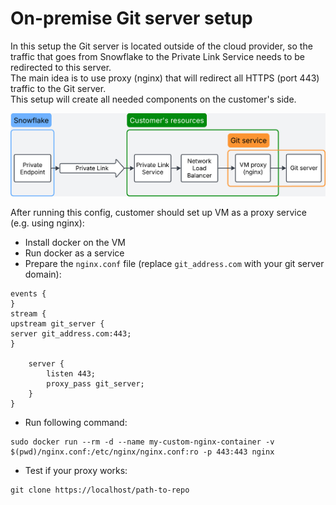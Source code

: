 # On-premise Git server setup

In this setup the Git server is located outside of the cloud provider, so the traffic that goes from Snowflake to the Private Link Service needs to be redirected to this server.<br>
The main idea is to use proxy (nginx) that will redirect all HTTPS (port 443) traffic to the Git server.<br>
This setup will create all needed components on the customer's side.

![On premise git server diagram](../images/on-prem-git-server.jpeg)

After running this config, customer should set up VM as a proxy service (e.g. using nginx):
* Install docker on the VM
* Run docker as a service
* Prepare the `nginx.conf` file (replace `git_address.com` with your git server domain):
```
events {
}
stream {
upstream git_server {
server git_address.com:443;
}

    server {
        listen 443;
        proxy_pass git_server;
    }
}
```
* Run following command: 
```
sudo docker run --rm -d --name my-custom-nginx-container -v $(pwd)/nginx.conf:/etc/nginx/nginx.conf:ro -p 443:443 nginx
```
* Test if your proxy works:
```
git clone https://localhost/path-to-repo
```